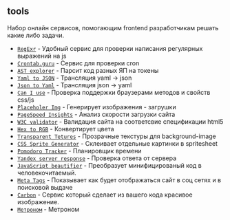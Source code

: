 ## tools

Набор онлайн сервисов, помогающим frontend разработчикам решать
какие либо задачи.


* [`RegExr`](http://www.regexr.com/) - Удобный сервис для проверки написания регулярных выражений на js
* [`Crontab.guru`](https://crontab.guru/) - Сервис для проверки cron 
* [`AST explorer`](https://astexplorer.net/) - Парсит код разных ЯП на токены
* [`Yaml to JSON`](http://nodeca.github.io/js-yaml/) - Трансляция yaml -> json
* [`Json to Yaml`](https://www.json2yaml.com/) - Трансляция json -> yaml
* [`Can I use`](https://caniuse.com/) - Проверка поддержки браузерами методов и свойств css/js
* [`Placeholer Img`](https://via.placeholder.com/150) - Генерирует изображения - загрушки
* [`PageSpeed Insights`](https://developers.google.com/speed/pagespeed/insights/) - Анализ скорости загрузки сайта
* [`W3C validator`](https://validator.w3.org/) - Валидация сайта на соответсвие спецификации html5
* [`Hex to RGB`](https://www.webpagefx.com/web-design/hex-to-rgb/) - Конвертирует цвета
* [`Transparent Tetures`](https://www.transparenttextures.com/) - Прозрачные текстуры для background-image
* [`CSS Sprite Generator`](https://spritegen.website-performance.org/) - Склеивает отдельные картинки в spritesheet
* [`Pomodoro Tracker`](https://pomodoro-tracker.com/?lang=ru) - Планировщик времени
* [`Yandex server response`](https://webmaster.yandex.ru/tools/server-response/) - Проверка ответа от сервера
* [`JavaScript beautifier`](http://jsbeautifier.org/) - Преобразует минифицированый код в человекочитаемый.
* [`Meta Tags`](https://metatags.io/) - Показывает как будет отображаться сайт в соц сетях и в поисковой выдаче
* [`Carbon`](https://carbon.now.sh/) - Сервис который сделает из вашего кода красивое изображение. 
* [`Метроном`](https://www.musicca.com/ru/metronom) - Метроном
